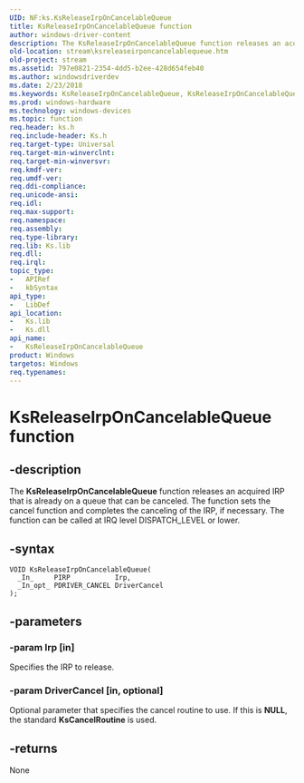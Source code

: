 ```yaml
---
UID: NF:ks.KsReleaseIrpOnCancelableQueue
title: KsReleaseIrpOnCancelableQueue function
author: windows-driver-content
description: The KsReleaseIrpOnCancelableQueue function releases an acquired IRP that is already on a queue that can be canceled.
old-location: stream\ksreleaseirponcancelablequeue.htm
old-project: stream
ms.assetid: 797e0821-2354-4dd5-b2ee-428d654feb40
ms.author: windowsdriverdev
ms.date: 2/23/2018
ms.keywords: KsReleaseIrpOnCancelableQueue, KsReleaseIrpOnCancelableQueue function [Streaming Media Devices], ks/KsReleaseIrpOnCancelableQueue, ksfunc_90599c85-7874-4eca-9177-45dcacbeacc7.xml, stream.ksreleaseirponcancelablequeue
ms.prod: windows-hardware
ms.technology: windows-devices
ms.topic: function
req.header: ks.h
req.include-header: Ks.h
req.target-type: Universal
req.target-min-winverclnt: 
req.target-min-winversvr: 
req.kmdf-ver: 
req.umdf-ver: 
req.ddi-compliance: 
req.unicode-ansi: 
req.idl: 
req.max-support: 
req.namespace: 
req.assembly: 
req.type-library: 
req.lib: Ks.lib
req.dll: 
req.irql: 
topic_type:
-	APIRef
-	kbSyntax
api_type:
-	LibDef
api_location:
-	Ks.lib
-	Ks.dll
api_name:
-	KsReleaseIrpOnCancelableQueue
product: Windows
targetos: Windows
req.typenames: 
---
```


# KsReleaseIrpOnCancelableQueue function


## -description


The <b>KsReleaseIrpOnCancelableQueue</b> function releases an acquired IRP that is already on a queue that can be canceled. The function sets the cancel function and completes the canceling of the IRP, if necessary. The function can be called at IRQ level DISPATCH_LEVEL or lower.


## -syntax


````
VOID KsReleaseIrpOnCancelableQueue(
  _In_     PIRP           Irp,
  _In_opt_ PDRIVER_CANCEL DriverCancel
);
````


## -parameters




### -param Irp [in]

Specifies the IRP to release.


### -param DriverCancel [in, optional]

Optional parameter that specifies the cancel routine to use. If this is <b>NULL</b>, the standard <b>KsCancelRoutine</b> is used.


## -returns



None



